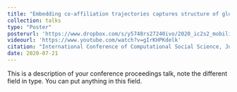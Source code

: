 ```yaml
---
title: "Embedding co-affiliation trajectories captures structure of global scientific mobility [Poster]"
collection: talks
type: "Poster"
posterurl: 'https://www.dropbox.com/s/y5748rs27240ivo/2020_ic2s2_mobility_poster.pdf?dl=0'
videourl: 'https://www.youtube.com/watch?v=gIrKHPKdelk'
citation: "International Conference of Computational Social Science, July, 2020"
date: 2020-07-21
---
```


This is a description of your conference proceedings talk, note the different field in type. You can put anything in this field.
